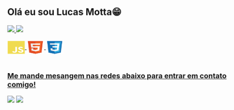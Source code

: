 ## Olá eu sou Lucas Motta😁

 <div>
   <a href="https://github.com/attoms">
   <img height="180em" src="https://github-readme-stats.vercel.app/api?username=attoms&show_icons=true&theme=blue_navy&include_all_commits=true&count_private=true"/>
   <img height="180em" src="https://github-readme-stats.vercel.app/api/top-langs/?username=attoms&layout=compact&langs_count=6&theme=blue_navy"/>
</div>
    
<div style="display: inline_block"><br>
  <img align="center" alt="Js" height="30" width="40" src="https://raw.githubusercontent.com/devicons/devicon/master/icons/javascript/javascript-plain.svg">
  <img align="center" alt="HTML" height="30" width="40" src="https://raw.githubusercontent.com/devicons/devicon/master/icons/html5/html5-original.svg">
  <img align="center" alt="CSS" height="30" width="40" src="https://raw.githubusercontent.com/devicons/devicon/master/icons/css3/css3-original.svg">
</div>
 
<br>
 
### Me mande mesangem nas redes abaixo para entrar em contato comigo!
 
<div> 
<!--  <a href="" target="_blank"><img src="https://img.shields.io/badge/-Instagram-%23E4405F?style=for-the-badge&logo=instagram&logoColor=white" target="_blank"></a>
 <a href="" target="_blank"><img src="https://img.shields.io/badge/Discord-7289DA?style=for-the-badge&logo=discord&logoColor=white" target="_blank"></a>  -->
  <a href = "lucasmotta.nave@gmail.com"><img src="https://img.shields.io/badge/-Gmail-%23333?style=for-the-badge&logo=gmail&logoColor=white" target="_blank"></a>
  <a href="https://www.linkedin.com/in/lucas-motta-226338185/" target="_blank"><img src="https://img.shields.io/badge/-LinkedIn-%230077B5?style=for-the-badge&logo=linkedin&logoColor=white" target="_blank"></a>
</div>
